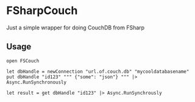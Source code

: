 # FSharpCouch
Just a simple wrapper for doing CouchDB from FSharp

## Usage 

```
open FSCouch

let dbHandle = newConnection "url.of.couch.db" "mycooldatabasename"
put dbHandle "id123" """ {"some": "json"} """ |> Async.RunSynchronously

let result = get dbHandle "id123" |> Async.RunSynchrously

```
